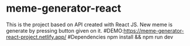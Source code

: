 # meme-generator-react
This is the project based on API created with React JS. New meme is generate by pressing button given on it.
#DEMO:https://meme-generator-react-project.netlify.app/
#Dependencies
npm install && npm run dev
